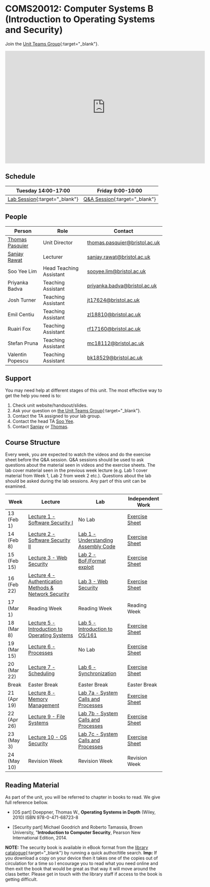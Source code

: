 # COMS20012: Computer Systems B (Introduction to Operating Systems and Security)

Join the [Unit Teams Group](https://teams.microsoft.com/l/team/19%3aff191de5355b4a6b88345c818e0020ce%40thread.tacv2/conversations?groupId=864bfa2b-91ca-4439-b9cf-c33e7d2d3fcb&tenantId=b2e47f30-cd7d-4a4e-a5da-b18cf1a4151b){:target="_blank"}.

<iframe width="640" height="360" src="https://web.microsoftstream.com/embed/video/19108844-350e-4383-b7fb-0e82b9ab5bf4?autoplay=false&amp;showinfo=true" allowfullscreen style="border:none;"></iframe>

## Schedule

| Tuesday 14:00-17:00 | Friday 9:00-10:00 |
|---------------------|-------------------|
| [Lab Session](https://teams.microsoft.com/l/team/19%3aff191de5355b4a6b88345c818e0020ce%40thread.tacv2/conversations?groupId=864bfa2b-91ca-4439-b9cf-c33e7d2d3fcb&tenantId=b2e47f30-cd7d-4a4e-a5da-b18cf1a4151b){:target="_blank"}         | [Q&A Session](https://teams.microsoft.com/l/team/19%3aff191de5355b4a6b88345c818e0020ce%40thread.tacv2/conversations?groupId=864bfa2b-91ca-4439-b9cf-c33e7d2d3fcb&tenantId=b2e47f30-cd7d-4a4e-a5da-b18cf1a4151b){:target="_blank"}       |

## People

| Person          | Role               | Contact                                                               |
|-----------------|--------------------|-----------------------------------------------------------------------|
| [Thomas Pasquier](https://tfjmp.org/) | Unit Director           | [thomas.pasquier@bristol.ac.uk](mailto:thomas.pasquier@bristol.ac.uk) |
| [Sanjay Rawat](https://research-information.bris.ac.uk/en/persons/sanjay-rawat)    | Lecturer      | [sanjay.rawat@bristol.ac.uk](mailto:sanjay.rawat@bristol.ac.uk)       |
| Soo Yee Lim     | Head Teaching Assistant | [sooyee.lim@bristol.ac.uk](mailto:sooyee.lim@bristol.ac.uk)           |
| Priyanka Badva  | Teaching Assistant | [priyanka.badva@bristol.ac.uk](mailto:priyanka.badva@bristol.ac.uk)   |
| Josh Turner  | Teaching Assistant | [jt17624@bristol.ac.uk](mailto:jt17624@bristol.ac.uk)   |
| Emil Centiu  | Teaching Assistant | [zl18810@bristol.ac.uk](mailto:zl18810@bristol.ac.uk)   |
| Ruairi Fox  | Teaching Assistant | [rf17160@bristol.ac.uk](mailto:rf17160@bristol.ac.uk)   |
| Stefan Pruna  | Teaching Assistant | [mc18112@bristol.ac.uk](mailto:mc18112@bristol.ac.uk)   |
| Valentin Popescu  | Teaching Assistant | [bk18529@bristol.ac.uk](mailto:bk18529@bristol.ac.uk)   |

## Support

You may need help at different stages of this unit.
The most effective way to get the help you need is to:

1. Check unit website/handsout/slides.
2. Ask your question on [the Unit Teams Group](https://teams.microsoft.com/l/team/19%3aff191de5355b4a6b88345c818e0020ce%40thread.tacv2/conversations?groupId=864bfa2b-91ca-4439-b9cf-c33e7d2d3fcb&tenantId=b2e47f30-cd7d-4a4e-a5da-b18cf1a4151b){:target="_blank"}.
3. Contact the TA assigned to your lab group.
4. Contact the head TA [Soo Yee](mailto:sooyee.lim@bristol.ac.uk).
5. Contact [Sanjay](mailto:sanjay.rawat@bristol.ac.uk) or [Thomas](mailto:thomas.pasquier@bristol.ac.uk).

## Course Structure

Every week, you are expected to watch the videos and do the exercise sheet before the Q&A session.
Q&A sessions should be used to ask questions about the material seen in videos and the exercise sheets.
The lab cover material seen in the previous week lecture (e.g. Lab 1 cover material from Week 1, Lab 2 from week 2 etc.).
Questions about the lab should be asked during the lab sessions.
Any part of this unit can be examined.

| Week | Lecture      | Lab          | Independent Work           |
|------|--------------|--------------|----------------------------|
| 13 (Feb 1)   | [Lecture 1 - Software Security I](lectures/LECTURE1.md)      | No Lab | [Exercise Sheet](exercises/EXERCISES1.md) |
| 14 (Feb 8)   | [Lecture 2 - Software Security II](lectures/LECTURE2.md)      | [Lab 1 - Understanding Assembly Code](labs/LAB1.md)  | [Exercise Sheet](exercises/EXERCISES2.md) |
| 15 (Feb 15)   | [Lecture 3 - Web Security](lectures/LECTURE3.md)  | [Lab 2 - BoF/Format exploit](labs/LAB2.md)  | [Exercise Sheet](exercises/EXERCISES3.md) |
| 16 (Feb 22)   | [Lecture 4 - Authentication Methods & Network Security](lectures/LECTURE4.md)    | [Lab 3 - Web Security](labs/LAB3.md)  | [Exercise Sheet](exercises/EXERCISES4.md) |
| 17 (Mar 1)  | Reading Week | Reading Week  | Reading Week |
| 18 (Mar 8)   | [Lecture 5 - Introduction to Operating Systems](lectures/LECTURE5.md)  | [Lab 5 - Introduction to OS/161](labs/LAB5.md)  | [Exercise Sheet](exercises/EXERCISES5.md) |
| 19 (Mar 15)   | [Lecture 6 - Processes](lectures/LECTURE6.md)       | No Lab  | [Exercise Sheet](exercises/EXERCISES6.md) |
| 20  (Mar 22)   | [Lecture 7 - Scheduling](lectures/LECTURE7.md)                | [Lab 6 - Synchronization](labs/LAB6.md)  | [Exercise Sheet](exercises/EXERCISES7.md) |
| Break  | Easter Break | Easter Break  | Easter Break |
| 21 (Apr 19)   | [Lecture 8 - Memory Management](lectures/LECTURE8.md)                 | [Lab 7a - System Calls and Processes](labs/LAB7.md)  | [Exercise Sheet](exercises/EXERCISES8.md) |
| 22 (Apr 26)   | [Lecture 9 - File Systems](lectures/LECTURE9.md)                      | [Lab 7b - System Calls and Processes](labs/LAB7.md)  | [Exercise Sheet](exercises/EXERCISES9.md) |
| 23 (May 3)    | [Lecture 10 - OS Security](lectures/LECTURE10.md)                      | [Lab 7c - System Calls and Processes](labs/LAB7.md)  | [Exercise Sheet](exercises/EXERCISES10.md) |
| 24 (May 10)   | Revision Week                      | Revision Week   | Revision Week  |

## Reading Material

As part of the unit, you will be referred to chapter in books to read.
We give full reference bellow.

- [OS part] Doeppner, Thomas W., **Operating Systems in Depth** (Wiley, 2010) ISBN 978-0-471-68723-8

- [Security part] Michael Goodrich and Roberto Tamassia, Brown University, "**Introduction to Computer Security**, Pearson New International Edition, 2014.

**NOTE:** The security book is available in eBook format from the [library catalogue](http://www.bris.ac.uk/library/){:target="_blank"} by running a quick author/title search. **Imp:** If you download a copy on your device then it takes one of the copies out of circulation for a time so I encourage you to read what you need online and then exit the book that would be great as that way it will move around the class better. Please get in touch with the library staff if access to the book is getting difficult.
